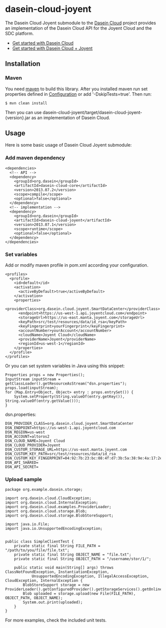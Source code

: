 dasein-cloud-joyent
===================

The Dasein Cloud Joyent submodule to the [Dasein Cloud](https://github.com/greese/dasein-cloud) project provides
an implementation of the Dasein Cloud API for the Joyent Cloud and the SDC platform.

* [Get started with Dasein Cloud](https://github.com/greese/dasein-cloud)
* [Get started with Dasein Cloud + Joyent](https://github.com/greese/dasein-cloud-joyent/wiki)

Installation
-------------------

### Maven

You need [maven](https://maven.apache.org/) to build this library. After you installed maven run set properties defined
in [Configuration](#configuration) or add '-DskipTests=true'. Then run:

    $ mvn clean install

Then you can use dasein-cloud-joyent/target/dasein-cloud-joyent-{version}.jar as an implementation of Dasein Cloud.

Usage
-------------------

Here is some basic usage of Dasein Cloud Joyent submodule:

### Add maven dependency

    <dependencies>
      <!-- API -->
      <dependency>
        <groupId>org.dasein</groupId>
        <artifactId>dasein-cloud-core</artifactId>
        <version>2013.07.2</version>
        <scope>compile</scope>
        <optional>false</optional>
      </dependency>
      <!-- implementation -->
      <dependency>
        <groupId>org.dasein</groupId>
        <artifactId>dasein-cloud-joyent</artifactId>
        <version>2013.07.1</version>
        <scope>runtime</scope>
        <optional>false</optional>
      </dependency>
    </dependencies>

### Set variables

Add or modify maven profile in pom.xml according your configuration.

    <profiles>
      <profile>
        <id>default</id>
        <activation>
          <activeByDefault>true</activeByDefault>
        </activation>
        <properties>
          <providerClass>org.dasein.cloud.joyent.SmartDataCenter</providerClass>
          <endpoint>https://us-west-1.api.joyentcloud.com</endpoint>
          <storageUrl>https://us-east.manta.joyent.com</storageUrl>
          <keyPath>src/test/resources/data/id_rsa</keyPath>
          <keyFingerprint>yourFingerprint</keyFingerprint>
          <accountNumber>yourAccount</accountNumber>
          <cloudName>Joyent Cloud</cloudName>
          <providerName>Joyent</providerName>
          <regionId>us-west-1</regionId>
        </properties>
      </profile>
    </profiles>

Or you can set system variables in Java using this snippet:

    Properties props = new Properties();
    InputStream inputStream = getClassLoader().getResourceAsStream("dsn.properties");
    props.load(inputStream);
    for (Map.Entry<Object, Object> entry : props.entrySet()) {
        System.setProperty(String.valueOf(entry.getKey()), String.valueOf(entry.getValue()));
    }

dsn.properties:

    DSN_PROVIDER_CLASS=org.dasein.cloud.joyent.SmartDataCenter
    DSN_ENDPOINT=https://us-west-1.api.joyentcloud.com
    DSN_REGION=us-west
    DSN_ACCOUNT=altoros2
    DSN_CLOUD_NAME=Joyent Cloud
    DSN_CLOUD_PROVIDER=Joyent
    DSN_CUSTOM_STORAGE_URL=https://us-east.manta.joyent.com
    DSN_CUSTOM_KEY_PATH=src/test/resources/data/id_rsa
    DSN_CUSTOM_KEY_FINGERPRINT=04:92:7b:23:bc:08:4f:d7:3b:5a:38:9e:4a:17:2e:df
    DSN_API_SHARED=
    DSN_API_SECRET=

### Upload sample

    package org.example.dasein.storage;

    import org.dasein.cloud.CloudException;
    import org.dasein.cloud.InternalException;
    import org.dasein.cloud.examples.ProviderLoader;
    import org.dasein.cloud.storage.Blob;
    import org.dasein.cloud.storage.BlobStoreSupport;

    import java.io.File;
    import java.io.UnsupportedEncodingException;


    public class SimpleClientTest {
        private static final String FILE_PATH = "/path/to/you/file/file.txt";
        private static final String OBJECT_NAME = "file.txt";
        private static final String OBJECT_PATH = "/username/stor/1/";

        public static void main(String[] args) throws ClassNotFoundException, InstantiationException,
                UnsupportedEncodingException, IllegalAccessException, CloudException, InternalException {
            BlobStoreSupport storage = new ProviderLoader().getConfiguredProvider().getStorageServices().getOnlineStorageSupport();
            Blob uploaded = storage.upload(new File(FILE_PATH), OBJECT_PATH, OBJECT_NAME);
            System.out.print(uploaded);
        }
    }

For more examples, check the included unit tests.
